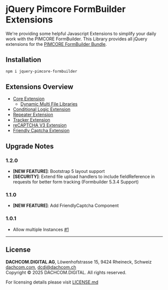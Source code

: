 # jQuery Pimcore FormBuilder Extensions

We're providing some helpful Javascript Extensions to simplify your daily work with the PIMCORE FormBuilder.
This Library provides all jQuery extensions for the [PIMCORE FormBuilder Bundle](https://github.com/dachcom-digital/pimcore-formbuilder).

## Installation
```bash
npm i jquery-pimcore-formbuilder
```

## Extensions Overview
- [Core Extension](./docs/01_core.md)
  - [Dynamic Multi File Libraries](./docs/01_core.md#install-dynamic-multi-file-libraries)
- [Conditional Logic Extension](./docs/02_conditionalLogic.md)
- [Repeater Extension](./docs/03_repeater.md)
- [Tracker Extension](./docs/04_tracker.md)
- [reCAPTCHA V3 Extension](./docs/05_1_recaptchaV3.md)
- [Friendly Captcha Extension](./docs/05_2_friendlyCaptcha.md)

## Upgrade Notes

### 1.2.0
- **[NEW FEATURE]**: Bootstrap 5 layout support
- **[SECURITY]**: Extend file upload handlers to include fieldReference in requests for better form tracking (Formbuilder 5.3.4 Support)

### 1.1.0
- **[NEW FEATURE]**: Add FriendlyCaptcha Component

### 1.0.1
- Allow multiple Instances [#1](https://github.com/dachcom-digital/jquery-pimcore-formbuilder/issues/1)

***

## License
**DACHCOM.DIGITAL AG**, Löwenhofstrasse 15, 9424 Rheineck, Schweiz  
[dachcom.com](https://www.dachcom.com), dcdi@dachcom.ch  
Copyright © 2025 DACHCOM.DIGITAL. All rights reserved.  

For licensing details please visit [LICENSE.md](LICENSE.md)  